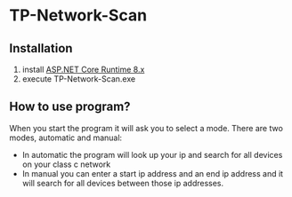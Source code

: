 # TP-Network-Scan

## Installation

1. install [ASP.NET Core Runtime 8.x](https://dotnet.microsoft.com/en-us/download/dotnet/8.0)
2. execute TP-Network-Scan.exe

## How to use program?

When you start the program it will ask you to select a mode. There are two modes, automatic and manual:
- In automatic the program will look up your ip and search for all devices on your class c network
- In manual you can enter a start ip address and an end ip address and it will search for all devices between those ip addresses.
